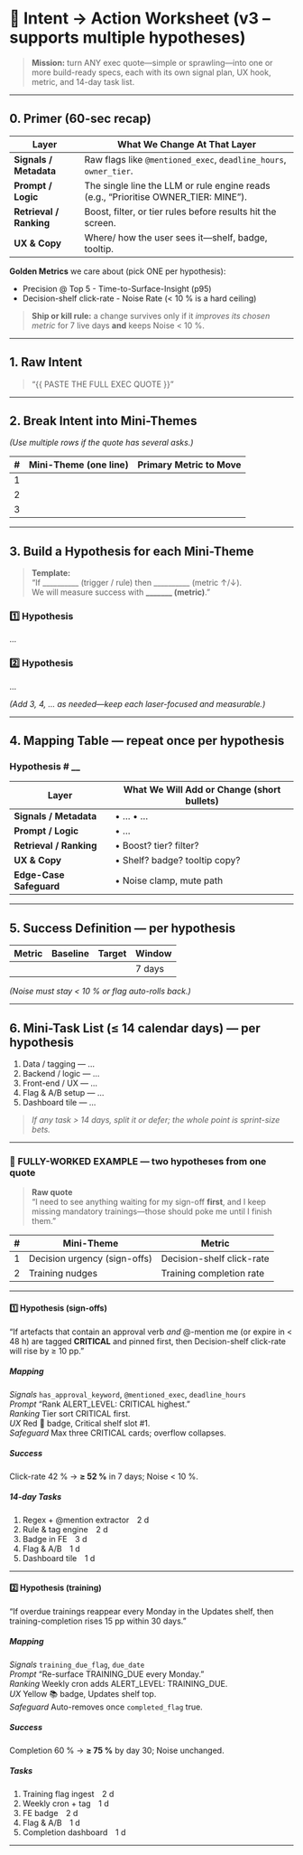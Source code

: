 # 🎯  Intent → Action Worksheet  (v3 – supports multiple hypotheses)

> **Mission:** turn ANY exec quote—simple or sprawling—into one or more build-ready specs, each with its own signal plan, UX hook, metric, and 14-day task list.

---

## 0. Primer (60-sec recap)

| Layer | What We Change At That Layer |
|-------|------------------------------|
| **Signals / Metadata** | Raw flags like `@mentioned_exec`, `deadline_hours`, `owner_tier`. |
| **Prompt / Logic** | The single line the LLM or rule engine reads (e.g., “Prioritise OWNER_TIER: MINE”). |
| **Retrieval / Ranking** | Boost, filter, or tier rules before results hit the screen. |
| **UX & Copy** | Where/ how the user sees it—shelf, badge, tooltip. |

**Golden Metrics** we care about (pick ONE per hypothesis):

- Precision @ Top 5   - Time-to-Surface-Insight (p95)  
- Decision-shelf click-rate   - Noise Rate (< 10 % is a hard ceiling)

> **Ship or kill rule:** a change survives only if it *improves its chosen metric* for 7 live days **and** keeps Noise < 10 %.

---

## 1. Raw Intent  
> “{{ PASTE THE FULL EXEC QUOTE }}”

---

## 2. Break Intent into Mini-Themes  
*(Use multiple rows if the quote has several asks.)*

| # | Mini-Theme (one line) | Primary Metric to Move |
|---|-----------------------|------------------------|
| 1 | | |
| 2 | | |
| 3 | | |

---

## 3. Build a Hypothesis for **each** Mini-Theme  

> **Template:**  
> “If __________ (trigger / rule) then __________ (metric ↑/↓).  
> We will measure success with **_______ (metric)**.”

### 1️⃣ Hypothesis  
…

### 2️⃣ Hypothesis  
…

*(Add 3, 4, … as needed—keep each laser-focused and measurable.)*

---

## 4. Mapping Table — repeat **once per hypothesis**

### Hypothesis # __  

| Layer | What We Will Add or Change (short bullets) |
|-------|--------------------------------------------|
| **Signals / Metadata** | • … • … |
| **Prompt / Logic** | • … |
| **Retrieval / Ranking** | • Boost? tier? filter? |
| **UX & Copy** | • Shelf? badge? tooltip copy? |
| **Edge-Case Safeguard** | • Noise clamp, mute path |

---

## 5. Success Definition — per hypothesis

| Metric | Baseline | Target | Window |
|--------|----------|--------|--------|
|        |          |        | 7 days |

*(Noise must stay < 10 % or flag auto-rolls back.)*

---

## 6. Mini-Task List (≤ 14 calendar days) — per hypothesis

1. Data / tagging — …  
2. Backend / logic — …  
3. Front-end / UX — …  
4. Flag & A/B setup — …  
5. Dashboard tile — …

> *If any task > 14 days, split it or defer; the whole point is sprint-size bets.*

---

### 📍 FULLY-WORKED EXAMPLE — two hypotheses from one quote

> **Raw quote**  
> “I need to see anything waiting for my sign-off **first**, and I keep missing mandatory trainings—those should poke me until I finish them.”

| # | Mini-Theme | Metric |
|---|------------|--------|
| 1 | Decision urgency (sign-offs) | Decision-shelf click-rate |
| 2 | Training nudges | Training completion rate |

---

#### 1️⃣  Hypothesis (sign-offs)  
“If artefacts that contain an approval verb *and* @-mention me (or expire in < 48 h) are tagged **CRITICAL** and pinned first, then Decision-shelf click-rate will rise by ≥ 10 pp.”

##### Mapping  
*Signals* `has_approval_keyword`, `@mentioned_exec`, `deadline_hours`  
*Prompt* “Rank ALERT_LEVEL: CRITICAL highest.”  
*Ranking* Tier sort CRITICAL first.  
*UX* Red 🚨 badge, Critical shelf slot #1.  
*Safeguard* Max three CRITICAL cards; overflow collapses.

##### Success  
Click-rate 42 % → **≥ 52 %** in 7 days; Noise < 10 %.

##### 14-day Tasks  
1. Regex + @mention extractor 2 d  
2. Rule & tag engine 2 d  
3. Badge in FE 3 d  
4. Flag & A/B 1 d  
5. Dashboard tile 1 d

---

#### 2️⃣  Hypothesis (training)  
“If overdue trainings reappear every Monday in the Updates shelf, then training-completion rises 15 pp within 30 days.”

##### Mapping  
*Signals* `training_due_flag`, `due_date`  
*Prompt* “Re-surface TRAINING_DUE every Monday.”  
*Ranking* Weekly cron adds ALERT_LEVEL: TRAINING_DUE.  
*UX* Yellow 📚 badge, Updates shelf top.  
*Safeguard* Auto-removes once `completed_flag` true.

##### Success  
Completion 60 % → **≥ 75 %** by day 30; Noise unchanged.

##### Tasks  
1. Training flag ingest 2 d  
2. Weekly cron + tag 1 d  
3. FE badge 2 d  
4. Flag & A/B 1 d  
5. Completion dashboard 1 d

---
